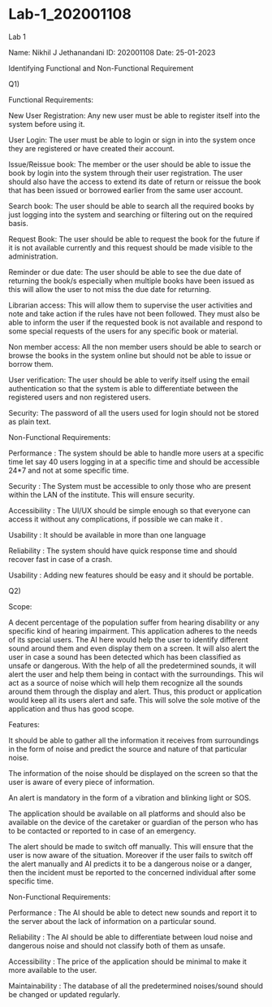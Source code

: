 # Lab-1_202001108



Lab 1

Name: Nikhil J Jethanandani
ID: 202001108
Date: 25-01-2023

Identifying Functional and Non-Functional Requirement


Q1)

Functional Requirements:


New User Registration: Any new user must be able to register itself into the system before using it.

User Login: The user must be able to login or sign in into the system once they are registered or have created their account.

Issue/Reissue book: The member or the user should be able to issue the book by login into the system through their user registration. The user should also have the access to extend its date of return or reissue the book that has been issued or borrowed earlier from the same user account.

 Search book: The user should be able to search all the required books by just logging into the system and searching or filtering out on the required basis.

Request Book: The user should be able to request the book for the future if it is not available currently and this request should be made visible to the administration.

Reminder or due date: The user should be able to see the due date of returning the book/s especially when multiple books have been issued as this will allow the user to not miss the due date for returning.

Librarian access: This will allow them to supervise the user activities and note and take action if the rules have not been followed. They must also be able to inform the user if the requested book is not available and respond to some special requests of the users for any specific book or material.

Non member access: All the non member users should be able to search or browse the books in the system online but should not be able to issue or borrow them.

User verification: The user should be able to verify itself using the email authentication so that the system is able to differentiate between the registered users and non registered users.

Security: The password of all the users used for login should not be stored as plain text. 



Non-Functional Requirements:


Performance : The system should be able to handle more users at a specific time let say 40 users logging in at a specific time and should be accessible 24*7 and not at some specific time.

Security : The System must be accessible to only those who are present within the LAN of the institute. This will ensure security.

Accessibility : The UI/UX should be simple enough so that everyone can access it without any complications, if possible we can make it .

Usability : It should be available in more than one language
 
Reliability : The system should have quick response time and should recover fast in case of a crash.

Usability : Adding new features should be easy and it should be portable.




Q2)

Scope:

A decent percentage of the population suffer from hearing disability or any specific kind of hearing impairment. This application adheres to the needs of its special users. The AI here would help the user to identify different sound around them and even display them on a screen. It will also alert the user in case a sound has been detected which has been classified as unsafe or dangerous. With the help of all the predetermined sounds, it will alert the user and help them being in contact with the surroundings. This wil act as a source of noise which will help them recognize all the sounds around them through the display and alert. Thus, this product or application would keep all its users alert and safe. This will solve the sole motive of the application and thus has good scope.   


Features:


It should be able to gather all the information it receives from surroundings in the form of noise and predict the source and nature of that particular noise.

The information of the noise should be displayed on the screen so that the user is aware of every piece of information.

An alert is mandatory in the form of a vibration and blinking light or SOS.

The application should be available on all platforms and should also be available on the device of the caretaker or guardian of the person who has to be contacted or reported to in case of an emergency.

The alert should be made to switch off manually. This will ensure that the user is now aware of the situation. Moreover if the user fails to switch off the alert manually and AI predicts it to be a dangerous noise or a danger, then the incident must be reported to the concerned individual after some specific time.



Non-Functional Requirements:


Performance : The AI should be able to detect new sounds and report it to the server about the lack of information on a particular sound.

Reliability : The AI should be able to differentiate between loud noise and dangerous noise and should not classify both of them as unsafe.

Accessibility : The price of the application should be minimal to make it more available to the user.

Maintainability : The database of all the predetermined noises/sound should be changed or updated regularly.








